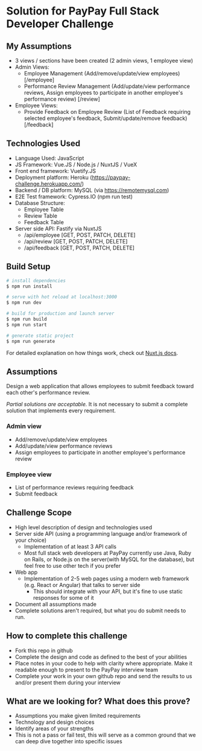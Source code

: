 # Solution for PayPay Full Stack Developer Challenge

## My Assumptions
* 3 views / sections have been created (2 admin views, 1 employee view)
* Admin Views:
  * Employee Management (Add/remove/update/view employees) [/employee]
  * Performance Review Management (Add/update/view performance reviews, Assign employees to participate in another employee's performance review) [/review]
* Employee Views:
  * Provide Feedback on Employee Review (List of Feedback requiring selected employee's feedback, Submit/update/remove feedback) [/feedback]

## Technologies Used
* Language Used: JavaScript
* JS Framework: Vue.JS / Node.js / NuxtJS / VueX
* Front end framework: Vuetify.JS
* Deployment platform: Heroku (https://paypay-challenge.herokuapp.com/)
* Backend / DB platform: MySQL (via https://remotemysql.com)
* E2E Test framework: Cypress.IO (npm run test)
* Database Structure:
  * Employee Table
  * Review Table
  * Feedback Table
* Server side API: Fastify via NuxtJS
  * /api/employee [GET, POST, PATCH, DELETE]
  * /api/review [GET, POST, PATCH, DELETE]
  * /api/feedback [GET, POST, PATCH, DELETE]

## Build Setup

``` bash
# install dependencies
$ npm run install

# serve with hot reload at localhost:3000
$ npm run dev

# build for production and launch server
$ npm run build
$ npm run start

# generate static project
$ npm run generate
```

For detailed explanation on how things work, check out [Nuxt.js docs](https://nuxtjs.org).

## Assumptions
Design a web application that allows employees to submit feedback toward each other's performance review.

*Partial solutions are acceptable.*  It is not necessary to submit a complete solution that implements every requirement.

### Admin view
* Add/remove/update/view employees
* Add/update/view performance reviews
* Assign employees to participate in another employee's performance review

### Employee view
* List of performance reviews requiring feedback
* Submit feedback

## Challenge Scope
* High level description of design and technologies used
* Server side API (using a programming language and/or framework of your choice)
  * Implementation of at least 3 API calls
  * Most full stack web developers at PayPay currently use Java, Ruby on Rails, or Node.js on the server(with MySQL for the database), but feel free to use other tech if you prefer
* Web app
  * Implementation of 2-5 web pages using a modern web framework (e.g. React or Angular) that talks to server side
    * This should integrate with your API, but it's fine to use static responses for some of it 
* Document all assumptions made
* Complete solutions aren't required, but what you do submit needs to run.

## How to complete this challenge
* Fork this repo in github
* Complete the design and code as defined to the best of your abilities
* Place notes in your code to help with clarity where appropriate. Make it readable enough to present to the PayPay interview team
* Complete your work in your own github repo and send the results to us and/or present them during your interview

## What are we looking for? What does this prove?
* Assumptions you make given limited requirements
* Technology and design choices
* Identify areas of your strengths
* This is not a pass or fail test, this will serve as a common ground that we can deep dive together into specific issues
